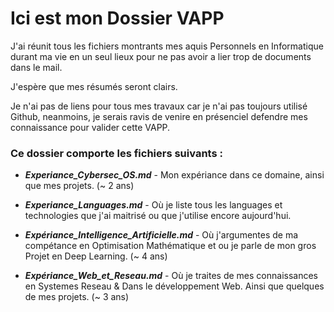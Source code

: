 # Ici est mon Dossier VAPP #

J'ai réunit tous les fichiers montrants mes aquis Personnels en Informatique durant ma vie en un seul lieux pour ne pas avoir a lier trop de documents dans le mail.

J'espère que mes résumés seront clairs.

Je n'ai pas de liens pour tous mes travaux car je n'ai pas toujours utilisé Github, neanmoins, je serais ravis de venire en présenciel defendre mes connaissance pour valider cette VAPP.

### Ce dossier comporte les fichiers suivants : ###

* ***Experiance_Cybersec_OS.md*** - Mon expériance dans ce domaine, ainsi que mes projets. (~ 2 ans)

* ***Experiance_Languages.md*** - Où je liste tous les languages et technologies que j'ai maitrisé ou que j'utilise encore aujourd'hui.

* ***Expériance_Intelligence_Artificielle.md*** - Où j'argumentes de ma compétance en Optimisation Mathématique et ou je parle de mon gros Projet en Deep Learning. (~ 4 ans)

* ***Expériance_Web_et_Reseau.md*** - Où je traites de mes connaissances en Systemes Reseau & Dans le développement Web. Ainsi que quelques de mes projets. (~ 3 ans)
